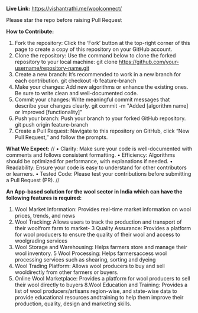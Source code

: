 **Live Link:** https://vishantrathi.me/woolconnect/

Please star the repo before raising Pull Request 

**How to Contribute:**
1.	Fork the repository: Click the ‘Fork’ button at the top-right corner of this page to create a copy of this repository on your GitHub account.
2.	Clone the repository: Use the command below to clone the forked repository to your local machine:
    git clone https://github.com/your-username/repository-name.git
3.  Create a new branch: It’s recommended to work in a new branch for each contribution.
    git checkout -b feature-branch
4.  Make your changes: Add new algorithms or enhance the existing ones. Be sure to write clean and well-documented code.
5.	Commit your changes: Write meaningful commit messages that describe your changes clearly.
    git commit -m "Added [algorithm name] or Improved [functionality]"
6.  Push your branch: Push your branch to your forked GitHub repository.
    git push origin feature-branch
7.	Create a Pull Request: Navigate to this repository on GitHub, click “New Pull Request,” and follow the prompts.

**What We Expect:**
//
•	Clarity: Make sure your code is well-documented with comments and follows consistent formatting.
•	Efficiency: Algorithms should be optimized for performance, with explanations if needed.
•	Readability: Ensure your code is easy to understand for other contributors or learners.
•	Tested Code: Please test your contributions before submitting a Pull Request (PR).
//

 **An App-based solution for the wool sector in India which can have the following features is required:** 
 1. Wool Market Information: Provides real-time market information on wool prices, trends, and news
 2. Wool Tracking: Allows users to track the production and transport of their woolfrom farm to market-
 3 Quality Assurance: Provides a platform for wool producers to ensure the quality of their wool and access to woolgrading services
 4. Wool Storage and Warehousing: Helps farmers store and manage their wool inventory. 
 5 Wool Processing: Helps farmersaccess wool processing services such as shearing, sorting and dyeing 
 6. Wool Trading Platform: Allows wool producers to buy and sell wooldirectly from other farmers or buyers.
 7. Online Wool Marketplace: Provides a platform for wool producers to sell their wool directly to buyers
 8.Wool Education and Training: Provides a list of wool producers/artisans region-wise, and state-wise data to
 provide educational resources andtraining to help them improve their production, quality, design and marketing skills.
